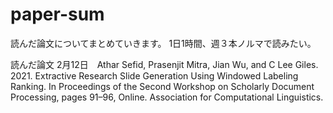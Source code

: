 # paper-sum
読んだ論文についてまとめていきます。
1日1時間、週３本ノルマで読みたい。

読んだ論文
2月12日　Athar Sefid, Prasenjit Mitra, Jian Wu, and C Lee Giles. 2021. Extractive Research Slide Generation Using Windowed Labeling Ranking. In Proceedings of the Second Workshop on Scholarly Document Processing, pages 91–96, Online. Association for Computational Linguistics.

